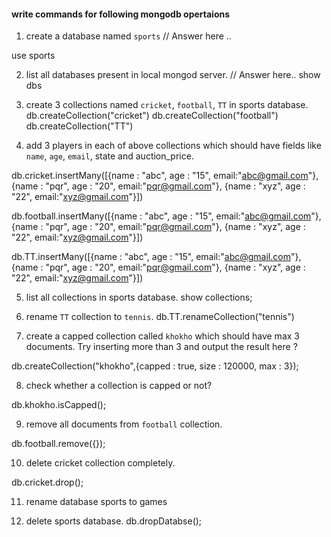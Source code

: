 #### write commands for following mongodb opertaions

1. create a database named `sports`
// Answer here ..

use sports

2. list all databases present in local mongod server.
// Answer here..
show dbs

3. create 3 collections named `cricket`, `football`, `TT` in sports database.
db.createCollection("cricket")
db.createCollection("football")
db.createCollection("TT")

4. add 3 players in each of above collections which should have fields like `name`, `age`, `email`, state and auction_price.

db.cricket.insertMany([{name : "abc", age : "15", email:"abc@gmail.com"}, {name : "pqr", age : "20", email:"pqr@gmail.com"}, {name : "xyz", age : "22", email:"xyz@gmail.com"}])

db.football.insertMany([{name : "abc", age : "15", email:"abc@gmail.com"}, {name : "pqr", age : "20", email:"pqr@gmail.com"}, {name : "xyz", age : "22", email:"xyz@gmail.com"}])

db.TT.insertMany([{name : "abc", age : "15", email:"abc@gmail.com"}, {name : "pqr", age : "20", email:"pqr@gmail.com"}, {name : "xyz", age : "22", email:"xyz@gmail.com"}])


5. list all collections in sports database.
show collections;

6. rename `TT` collection to `tennis`.
db.TT.renameCollection("tennis")


7. create a capped collection called `khokho` which should have max 3 documents.
  Try inserting more than 3 and output the result here ?

db.createCollection("khokho",{capped : true, size : 120000, max : 3});


8. check whether a collection is capped or not?

db.khokho.isCapped();

9. remove all documents from `football` collection.

db.football.remove({});

10. delete cricket collection completely.

db.cricket.drop();


11. rename database sports to games



12. delete sports database. 
db.dropDatabse();
